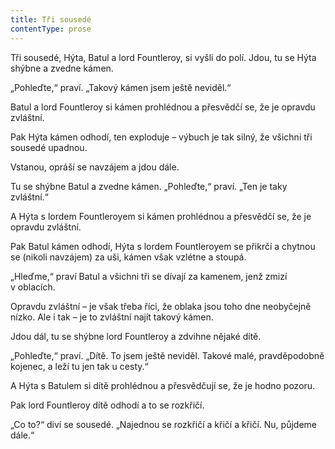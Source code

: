 ```yaml
---
title: Tři sousedé
contentType: prose
---
```


<section>

Tři sousedé, Hýta, Batul a lord Fountleroy, si vyšli do polí. Jdou, tu se Hýta shýbne a zvedne kámen.

„Pohleďte,“ praví. „Takový kámen jsem ještě neviděl.“

Batul a lord Fountleroy si kámen prohlédnou a přesvědčí se, že je opravdu zvláštní.

Pak Hýta kámen odhodí, ten exploduje – výbuch je tak silný, že všichni tři sousedé upadnou.

Vstanou, opráší se navzájem a jdou dále.

Tu se shýbne Batul a zvedne kámen. „Pohleďte,“ praví. „Ten je taky zvláštní.“

A Hýta s lordem Fountleroyem si kámen prohlédnou a přesvědčí se, že je opravdu zvláštní.

Pak Batul kámen odhodí, Hýta s lordem Fountleroyem se přikrčí a chytnou se (nikoli navzájem) za uši, kámen však vzlétne a stoupá.

„Hleďme,“ praví Batul a všichni tři se dívají za kamenem, jenž zmizí v oblacích.

Opravdu zvláštní – je však třeba říci, že oblaka jsou toho dne neobyčejně nízko. Ale i tak – je to zvláštní najít takový kámen.

Jdou dál, tu se shýbne lord Fountleroy a zdvihne nějaké dítě.

„Pohleďte,“ praví. „Dítě. To jsem ještě neviděl. Takové malé, pravděpodobně kojenec, a leží tu jen tak u cesty.“

A Hýta s Batulem si dítě prohlédnou a přesvědčují se, že je hodno pozoru.

Pak lord Fountleroy dítě odhodí a to se rozkřičí.

„Co to?“ diví se sousedé. „Najednou se rozkřičí a křičí a křičí. Nu, půjdeme dále.“

</section>
